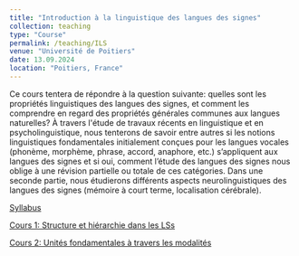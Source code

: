 ```yaml
---
title: "Introduction à la linguistique des langues des signes"
collection: teaching
type: "Course"
permalink: /teaching/ILS
venue: "Université de Poitiers"
date: 13.09.2024
location: "Poitiers, France"
---
```


Ce cours tentera de répondre à la question suivante: quelles sont les propriétés linguistiques des langues des signes, et comment les comprendre en regard des propriétés générales communes aux langues naturelles? À travers l'étude de travaux récents en linguistique et en psycholinguistique, nous tenterons de savoir entre autres si les notions linguistiques fondamentales initialement conçues pour les langues vocales (phonème, morphème, phrase, accord, anaphore, etc.) s’appliquent aux langues des signes et si oui, comment l’étude des langues des signes nous oblige à une révision partielle ou totale de ces catégories. Dans une seconde partie, nous étudierons différents aspects neurolinguistiques des langues des signes (mémoire à court terme, localisation cérébrale).

[Syllabus](./ils/Syllabus_LSF.pdf)

[Cours 1: Structure et hiérarchie dans les LSs](./ils/Poitiers_LSF_Cours1.pdf)

[Cours 2: Unités fondamentales à travers les modalités](./ils/Poitiers_LSF_Cours2.pdf)
